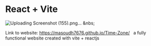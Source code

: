 # React + Vite

![Uploading Screenshot (155).png…]() &nbs;

Link to website: https://masoudh7676.github.io/Time-Zone/ &nbsp;
a fully functional website created with vite + reactjs 
